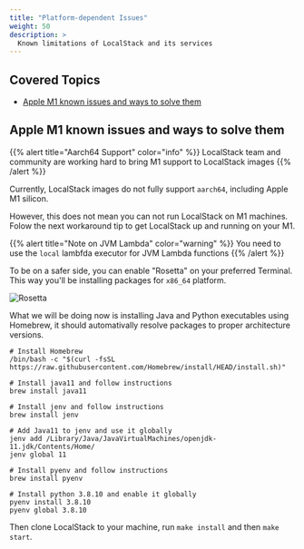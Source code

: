 ```yaml
---
title: "Platform-dependent Issues"
weight: 50
description: >
  Known limitations of LocalStack and its services
---
```


## Covered Topics

* [Apple M1 known issues and ways to solve them](#apple-m1-known-issues-and-ways-to-solve-them)

## Apple M1 known issues and ways to solve them

{{% alert title="Aarch64 Support" color="info" %}}
LocalStack team and community are working hard to bring M1 support to LocalStack images
{{% /alert %}}

Currently, LocalStack images do not fully support `aarch64`, including
Apple M1 silicon.

However, this does not mean you can not run LocalStack on M1 machines. Folow the
next workaround tip to get LocalStack up and running on your M1.

{{% alert title="Note on JVM Lambda" color="warning" %}}
You need to use the `local` lambfda executor for JVM Lambda functions
{{% /alert %}}

To be on a safer side, you can enable "Rosetta" on your preferred Terminal. This
way you'll be installing packages for `x86_64` platform.

![Rosetta](../m1-trouble-1.png)

What we will be doing now is installing Java and Python executables using
Homebrew, it should automativally resolve packages to proper architecture versions.

```shell
# Install Homebrew
/bin/bash -c "$(curl -fsSL https://raw.githubusercontent.com/Homebrew/install/HEAD/install.sh)"

# Install java11 and follow instructions
brew install java11

# Install jenv and follow instructions
brew install jenv

# Add Java11 to jenv and use it globally
jenv add /Library/Java/JavaVirtualMachines/openjdk-11.jdk/Contents/Home/
jenv global 11

# Install pyenv and follow instructions
brew install pyenv

# Install python 3.8.10 and enable it globally
pyenv install 3.8.10
pyenv global 3.8.10
```

Then clone LocalStack to your machine, run `make install` and then `make start`.

